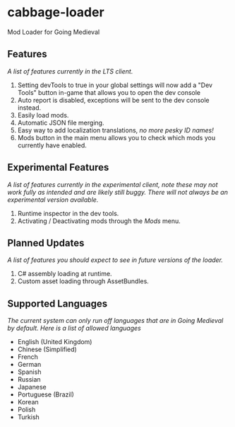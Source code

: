 # cabbage-loader
Mod Loader for Going Medieval

## Features
*A list of features currently in the LTS client.*

1. Setting devTools to true in your global settings will now add a "Dev Tools" button in-game that allows you to open the dev console
2. Auto report is disabled, exceptions will be sent to the dev console instead.
3. Easily load mods.
4. Automatic JSON file merging.
5. Easy way to add localization translations, *no more pesky ID names!*
6. Mods button in the main menu allows you to check which mods you currently have enabled.

## Experimental Features
*A list of features currently in the experimental client, note these may not work fully as intended and are likely still buggy. There will not always be an experimental version available.*

1. Runtime inspector in the dev tools.
2. Activating / Deactivating mods through the *Mods* menu.

## Planned Updates
*A list of features you should expect to see in future versions of the loader.*

1. C# assembly loading at runtime.
2. Custom asset loading through AssetBundles.

## Supported Languages
*The current system can only run off languages that are in Going Medieval by default. Here is a list of allowed languages*
* English (United Kingdom)
* Chinese (Simplified)
* French
* German
* Spanish
* Russian
* Japanese
* Portuguese (Brazil)
* Korean
* Polish
* Turkish
